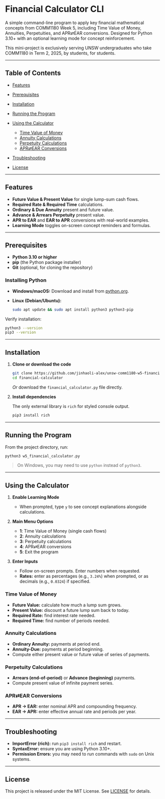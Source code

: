 # Financial Calculator CLI

A simple command-line program to apply key financial mathematical concepts from COMM1180 Week 5, including Time Value of Money, Annuities, Perpetuities, and APR⇄EAR conversions. Designed for Python 3.10+ with an optional learning mode for concept reinforcement.

This mini-project is exclusively serving UNSW undergraduates who take COMM1180 in Term 2, 2025, by students, for students.

---

## Table of Contents

* [Features](#features)
* [Prerequisites](#prerequisites)
* [Installation](#installation)
* [Running the Program](#running-the-program)
* [Using the Calculator](#using-the-calculator)

  * [Time Value of Money](#time-value-of-money)
  * [Annuity Calculations](#annuity-calculations)
  * [Perpetuity Calculations](#perpetuity-calculations)
  * [APR⇄EAR Conversions](#aprear-conversions)
* [Troubleshooting](#troubleshooting)
* [License](#license)

---

## Features

* **Future Value & Present Value** for single lump-sum cash flows.
* **Required Rate & Required Time** calculations.
* **Ordinary & Due Annuity** present and future value.
* **Advance & Arrears Perpetuity** present value.
* **APR to EAR** and **EAR to APR** conversions with real-world examples.
* **Learning Mode** toggles on-screen concept reminders and formulas.

---

## Prerequisites

* **Python 3.10 or higher**
* **pip** (the Python package installer)
* **Git** (optional, for cloning the repository)

### Installing Python

* **Windows/macOS:** Download and install from [python.org](https://www.python.org/downloads/).
* **Linux (Debian/Ubuntu):**

  ```bash
  sudo apt update && sudo apt install python3 python3-pip
  ```

Verify installation:

```bash
python3 --version
pip3 --version
```

---

## Installation

1. **Clone or download the code**

   ```bash
   git clone https://github.com/jinhaoli-alex/unsw-comm1180-w5-financial-calculator.git
   cd financial-calculator
   ```

   *Or* download the `financial_calculator.py` file directly.

2. **Install dependencies**

   The only external library is `rich` for styled console output.

   ```bash
   pip3 install rich
   ```

---

## Running the Program

From the project directory, run:

```bash
python3 w5_financial_calculator.py
```

> On Windows, you may need to use `python` instead of `python3`.

---

## Using the Calculator

1. **Enable Learning Mode**

   * When prompted, type `y` to see concept explanations alongside calculations.

2. **Main Menu Options**

   * **1**: Time Value of Money (single cash flows)
   * **2**: Annuity calculations
   * **3**: Perpetuity calculations
   * **4**: APR⇄EAR conversions
   * **5**: Exit the program

3. **Enter Inputs**

   * Follow on-screen prompts. Enter numbers when requested.
   * **Rates:** enter as percentages (e.g., `3.24%`) when prompted, or as decimals (e.g., `0.0324`) if specified.

### Time Value of Money

* **Future Value:** calculate how much a lump sum grows.
* **Present Value:** discount a future lump sum back to today.
* **Required Rate:** find interest rate needed.
* **Required Time:** find number of periods needed.

### Annuity Calculations

* **Ordinary Annuity:** payments at period end.
* **Annuity-Due:** payments at period beginning.
* Compute either present value or future value of series of payments.

### Perpetuity Calculations

* **Arrears (end-of-period)** or **Advance (beginning)** payments.
* Compute present value of infinite payment series.

### APR⇄EAR Conversions

* **APR → EAR:** enter nominal APR and compounding frequency.
* **EAR → APR:** enter effective annual rate and periods per year.

---

## Troubleshooting

* **ImportError (rich):** run `pip3 install rich` and restart.
* **SyntaxError:** ensure you are using Python 3.10+.
* **Permission Errors:** you may need to run commands with `sudo` on Unix systems.

---

## License

This project is released under the MIT License. See [LICENSE](LICENSE) for details.
